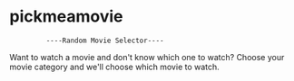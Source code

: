 # pickmeamovie
             ----Random Movie Selector----
Want to watch a movie and don't know which one to watch?
Choose your movie category and we'll choose which movie to watch.
